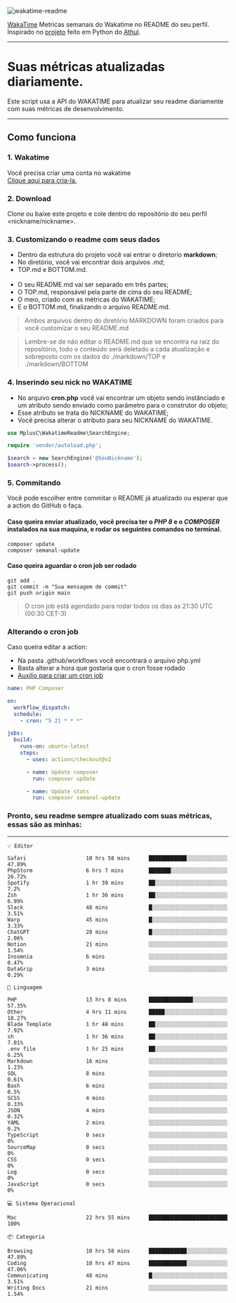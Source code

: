 ![wakatime-readme](https://socialify.git.ci/bymatheus/wakatime-readme/image?description=1&descriptionEditable=M%C3%A9tricas%20semanais%20do%20Wakatime%20no%20seu%20README%20de%20perfil.&font=KoHo&forks=1&language=1&owner=1&pattern=Signal&stargazers=1&theme=Dark)

[WakaTime](https://wakatime.com) Metricas semanais do Wakatime no README do seu perfil. <br>
Inspirado no [projeto](https://github.com/athul/waka-readme) feito em Python do [Athul](https://github.com/athul).
___

# Suas métricas atualizadas diariamente.
Este script usa a API do WAKATIME para atualizar seu readme diariamente com suas métricas de desenvolvimento.

___

## Como funciona

### 1. Wakatime
Você precisa criar uma conta no wakatime <br>
[Clique aqui para cria-la.](https://wakatime.com) 

### 2. Download
Clone ou baixe este projeto e cole dentro do repositório do seu perfil <nickname/nickname>.

### 3. Customizando o readme com seus dados
- Dentro da estrutura do projeto você vai entrar o diretorio **markdown**;  
- No diretório, você vai encontrar dois arquivos *.md*;
- TOP.md e BOTTOM.md.
<br><br>
- O seu README.md vai ser separado em três partes; 
- O TOP.md, responsável pela parte de cima do seu README;
- O meio, criado com as métricas do WAKATIME;
- E o BOTTOM.md, finalizando o arquivo README.md.<br>

> Ambos arquivos dentro do diretório MARKDOWN foram criados para você customizar o seu README.md

> Lembre-se de não editar o README.md que se encontra na raiz do repositório, todo o conteúdo será deletado a cada atualização e sobreposto com os dados do ./markdown/TOP e ./markdown/BOTTOM

### 4. Inserindo seu nick no WAKATIME
- No arquivo **cron.php** você vai encontrar um objeto sendo instânciado e um atributo sendo enviado como parâmetro para o construtor do objeto;
- Esse atributo se trata do NICKNAME do WAKATIME;
- Você precisa alterar o atributo para seu NICKNAME do WAKATIME.

```php
use MplusC\WakatimeReadme\SearchEngine;

require 'vendor/autoload.php';

$search = new SearchEngine('@SeuNickname');
$search->process();
```

### 5. Commitando
Você pode escolher entre commitar o README já atualizado ou esperar que a action do GitHub o faça. <br>

#### Caso queira enviar atualizado, você precisa ter o *PHP 8* e o *COMPOSER* instalados na sua maquina, e rodar os seguintes comandos no terminal.
```composer
composer update
composer semanal-update 
```

#### Caso queira aguardar o cron job ser rodado 
```git 
git add .
git commit -m "Sua mensagem de commit"
git push origin main
```

>O cron job está agendado para rodar todos os dias as 21:30 UTC (00:30 CET-3) 

### Alterando o cron job
Caso queira editar a action:

- Na pasta .github/workflows você encontrará o arquivo php.yml
- Basta alterar a hora que gostaria que o cron fosse rodado
- [Auxilio para criar um cron job](https://crontab.guru)

```yml
name: PHP Composer

on:
  workflow_dispatch:
  schedule:
    - cron: "5 21 * * *"

jobs:
  build:
    runs-on: ubuntu-latest
    steps:
      - uses: actions/checkout@v2

      - name: Update composer
        run: composer update

      - name: Update stats
        run: composer semanal-update
```

### Pronto, seu readme sempre atualizado com suas métricas, essas são as minhas:

___
```text
💡 Editor

Safari                   10 hrs 58 mins      ████████████░░░░░░░░░░░░░     47.89%
PhpStorm                 6 hrs 7 mins        ███████░░░░░░░░░░░░░░░░░░     26.72%
Spotify                  1 hr 39 mins        ██░░░░░░░░░░░░░░░░░░░░░░░       7.2%
Zsh                      1 hr 36 mins        ██░░░░░░░░░░░░░░░░░░░░░░░      6.99%
Slack                    48 mins             █░░░░░░░░░░░░░░░░░░░░░░░░      3.51%
Warp                     45 mins             █░░░░░░░░░░░░░░░░░░░░░░░░      3.33%
ChatGPT                  28 mins             █░░░░░░░░░░░░░░░░░░░░░░░░      2.06%
Notion                   21 mins             ░░░░░░░░░░░░░░░░░░░░░░░░░      1.54%
Insomnia                 6 mins              ░░░░░░░░░░░░░░░░░░░░░░░░░      0.47%
DataGrip                 3 mins              ░░░░░░░░░░░░░░░░░░░░░░░░░      0.29%
```
```text
💬 Linguagem

PHP                      13 hrs 8 mins       ██████████████░░░░░░░░░░░     57.35%
Other                    4 hrs 11 mins       █████░░░░░░░░░░░░░░░░░░░░     18.27%
Blade Template           1 hr 48 mins        ██░░░░░░░░░░░░░░░░░░░░░░░      7.92%
sh                       1 hr 36 mins        ██░░░░░░░░░░░░░░░░░░░░░░░      7.01%
.env file                1 hr 25 mins        ██░░░░░░░░░░░░░░░░░░░░░░░      6.25%
Markdown                 16 mins             ░░░░░░░░░░░░░░░░░░░░░░░░░      1.23%
SQL                      8 mins              ░░░░░░░░░░░░░░░░░░░░░░░░░      0.61%
Bash                     6 mins              ░░░░░░░░░░░░░░░░░░░░░░░░░       0.5%
SCSS                     4 mins              ░░░░░░░░░░░░░░░░░░░░░░░░░      0.33%
JSON                     4 mins              ░░░░░░░░░░░░░░░░░░░░░░░░░      0.32%
YAML                     2 mins              ░░░░░░░░░░░░░░░░░░░░░░░░░       0.2%
TypeScript               0 secs              ░░░░░░░░░░░░░░░░░░░░░░░░░         0%
SourceMap                0 secs              ░░░░░░░░░░░░░░░░░░░░░░░░░         0%
CSS                      0 secs              ░░░░░░░░░░░░░░░░░░░░░░░░░         0%
Log                      0 secs              ░░░░░░░░░░░░░░░░░░░░░░░░░         0%
JavaScript               0 secs              ░░░░░░░░░░░░░░░░░░░░░░░░░         0%
```
```text
💻 Sistema Operacional

Mac                      22 hrs 55 mins      █████████████████████████       100%
```
```text
📦 Categoria

Browsing                 10 hrs 58 mins      ████████████░░░░░░░░░░░░░     47.89%
Coding                   10 hrs 47 mins      ████████████░░░░░░░░░░░░░     47.06%
Communicating            48 mins             █░░░░░░░░░░░░░░░░░░░░░░░░      3.51%
Writing Docs             21 mins             ░░░░░░░░░░░░░░░░░░░░░░░░░      1.54%
```
